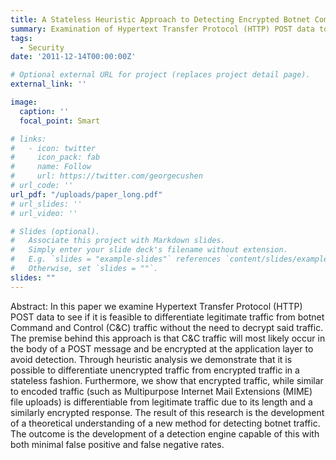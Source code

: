 ```yaml
---
title: A Stateless Heuristic Approach to Detecting Encrypted Botnet Command & Control Traffic Over Standard HTTP POST.
summary: Examination of Hypertext Transfer Protocol (HTTP) POST data to determine if it's feasible to differentiate legitimate traffic from botnet Command and Control (C&C) traffic without the need to decrypt said traffic.
tags:
  - Security
date: '2011-12-14T00:00:00Z'

# Optional external URL for project (replaces project detail page).
external_link: ''

image:
  caption: ''
  focal_point: Smart

# links:
#   - icon: twitter
#     icon_pack: fab
#     name: Follow
#     url: https://twitter.com/georgecushen
# url_code: ''
url_pdf: "/uploads/paper_long.pdf"
# url_slides: ''
# url_video: ''

# Slides (optional).
#   Associate this project with Markdown slides.
#   Simply enter your slide deck's filename without extension.
#   E.g. `slides = "example-slides"` references `content/slides/example-slides.md`.
#   Otherwise, set `slides = ""`.
slides: ""
---
```


Abstract:
In this paper we examine Hypertext Transfer Protocol (HTTP) POST data to see if it is feasible to differentiate legitimate traffic from botnet Command and Control (C&C) traffic without the need to decrypt said traffic. The premise behind this approach is that C&C traffic will most likely occur in the body of a POST message and be encrypted at the application layer to avoid detection. Through heuristic analysis we demonstrate that it is possible to differentiate unencrypted traffic from encrypted traffic in a stateless fashion. Furthermore, we show that encrypted traffic, while similar to encoded traffic (such as Multipurpose Internet Mail Extensions (MIME) file uploads) is differentiable from legitimate traffic due to its length and a similarly encrypted response. The result of this research is the development of a theoretical understanding of a new method for detecting botnet traffic. The outcome is the development of a detection engine capable of this with both minimal false positive and false negative rates.